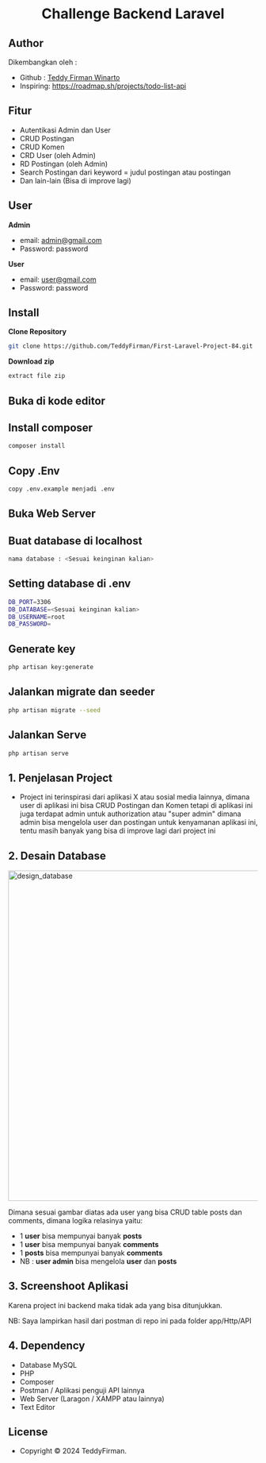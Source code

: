 <h1 align="center">Challenge Backend Laravel</h1>

## Author

Dikembangkan oleh :

- Github : <a href="https://github.com/TeddyFirman"> Teddy Firman Winarto </a>
- Inspiring: https://roadmap.sh/projects/todo-list-api

## Fitur 

- Autentikasi Admin dan User
- CRUD Postingan
- CRUD Komen
- CRD User (oleh Admin)
- RD Postingan (oleh Admin)
- Search Postingan dari keyword = judul postingan atau postingan
- Dan lain-lain (Bisa di improve lagi)

## User

**Admin**

- email: admin@gmail.com
- Password: password

**User**

- email: user@gmail.com
- Password: password

## Install

**Clone Repository**

```bash
git clone https://github.com/TeddyFirman/First-Laravel-Project-84.git
```

**Download zip**

```bash
extract file zip
```

## Buka di kode editor


## Install composer

```bash
composer install
```

## Copy .Env

```bash
copy .env.example menjadi .env
```

## Buka Web Server


## Buat database di localhost 

```bash
nama database : <Sesuai keinginan kalian>
```

## Setting database di .env

```bash
DB_PORT=3306
DB_DATABASE=<Sesuai keinginan kalian>
DB_USERNAME=root
DB_PASSWORD=
```

## Generate key

```bash
php artisan key:generate
```

## Jalankan migrate dan seeder

```bash
php artisan migrate --seed
```


## Jalankan Serve

```bash
php artisan serve
```

## 1. Penjelasan Project
 - Project ini terinspirasi dari aplikasi X atau sosial media lainnya, dimana user di aplikasi ini bisa CRUD Postingan dan Komen tetapi di aplikasi ini juga terdapat admin untuk authorization atau "super admin" dimana admin bisa mengelola user dan postingan untuk kenyamanan aplikasi ini, tentu masih banyak yang bisa di improve lagi dari project ini

## 2. Desain Database
<img width="666" alt="design_database" src="https://github.com/TeddyFirman/Backend_Laravel/assets/44187690/014aef45-43ff-4d0d-b15c-f1ed910a5843">

Dimana sesuai gambar diatas ada user yang bisa CRUD table posts dan comments, dimana logika relasinya yaitu: 
 - 1 **user** bisa mempunyai banyak **posts**
 - 1 **user** bisa mempunyai banyak **comments**
 - 1 **posts** bisa mempunyai banyak **comments**
 - NB : **user admin** bisa mengelola **user** dan **posts**

## 3. Screenshoot Aplikasi 
Karena project ini backend maka tidak ada yang bisa ditunjukkan.

NB: Saya lampirkan hasil dari postman di repo ini pada folder app/Http/API

## 4. Dependency
 - Database MySQL
 - PHP
 - Composer
 - Postman / Aplikasi penguji API lainnya
 - Web Server (Laragon / XAMPP atau lainnya)
 - Text Editor

## License

- Copyright © 2024 TeddyFirman.
